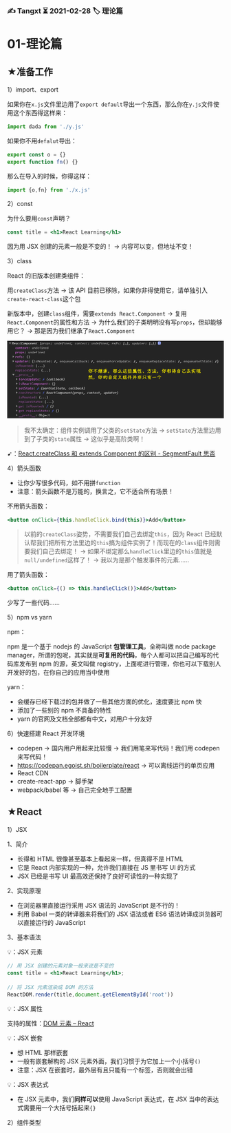 ### ✍️ Tangxt ⏳ 2021-02-28 🏷️ 理论篇

# 01-理论篇

## ★准备工作

1）import、export

如果你在`x.js`文件里边用了`export default`导出一个东西，那么你在`y.js`文件使用这个东西得这样来：

``` js
import dada from './y.js'
```

如果你不用`defalut`导出：

``` js
export const o = {}
export function fn() {}
```

那么在导入的时候，你得这样：

``` js
import {o,fn} from './x.js'
```

2）const

为什么要用`const`声明？

``` jsx
const title = <h1>React Learning</h1>
```

因为用 JSX 创建的元素一般是不变的！ -> 内容可以变，但地址不变！

3）class

React 的旧版本创建类组件：

用`createClass`方法 -> 该 API 目前已移除，如果你非得使用它，请单独引入`create-react-class`这个包

新版本中，创建`class`组件，需要`extends React.Component` -> 复用`React.Component`的属性和方法 -> 为什么我们的子类明明没有写`props`，但却能够用它？ -> 那是因为我们继承了`React.Component`

![React.Component](assets/img/2021-02-28-21-37-49.png)

> 我不太确定：组件实例调用了父类的`setState`方法 -> `setState`方法里边用到了子类的`state`属性 -> 这似乎是高阶类啊！

➹：[React.createClass 和 extends Component 的区别 - SegmentFault 思否](https://segmentfault.com/a/1190000005863630)

4）箭头函数

- 让你少写很多代码，如不用拼`function`
- 注意：箭头函数不是万能的，换言之，它不适合所有场景！

不用箭头函数：

``` jsx
<button onClick={this.handleClick.bind(this)}>Add</button>
```

> 以前的`createClass`姿势，不需要我们自己去绑定`this`，因为 React 已经默认帮我们把所有方法里边的`this`搞为组件实例了！而现在的`class`组件则需要我们自己去绑定！ -> 如果不绑定那么`handleClick`里边的`this`值就是`null/undefined`这样了！ -> 我以为是那个触发事件的元素……

用了箭头函数：

``` jsx
<button onClick={() => this.handleClick()}>Add</button>
```

少写了一些代码……

5）npm vs yarn

npm：

npm 是一个基于 nodejs 的 JavaScript **包管理工具**，全称叫做 node package manager，所谓的包呢，其实就是**可复用的代码**，每个人都可以把自己编写的代码库发布到 npm 的源，英文叫做 registry，上面呢进行管理，你也可以下载别人开发好的包，在你自己的应用当中使用

yarn：

- 会缓存已经下载过的包并做了一些其他方面的优化，速度要比 npm 快
- 添加了一些别的 npm 不具备的特性
- yarn 的官网及文档全部都有中文，对用户十分友好

6）快速搭建 React 开发环境

- codepen -> 国内用户用起来比较慢 -> 我们用笔来写代码！我们用 codepen 来写代码！
- <https://codepan.egoist.sh/boilerplate/react> -> 可以离线运行的单页应用
- React CDN
- create-react-app -> 脚手架
- webpack/babel 等 -> 自己完全地手工配置

## ★React

1）JSX

1、简介

- 长得和 HTML 很像甚至基本上看起来一样，但真得不是 HTML
- 它是 React 内部实现的一种，允许我们直接在 JS 里书写 UI 的方式
- JSX 已经是书写 UI 最高效还保持了良好可读性的一种实现了

2、实现原理

- 在浏览器里直接运行采用 JSX 语法的 JavaScript 是不行的！
- 利用 Babel 一类的转译器来将我们的 JSX 语法或者 ES6 语法转译成浏览器可以直接运行的 JavaScript

3、基本语法

💡：JSX 元素

``` jsx
// 用 JSX 创建的元素对象一般来说是不变的
const title = <h1>React Learning</h1>;

// 将 JSX 元素渲染成 DOM 的方法
ReactDOM.render(title,document.getElementById('root'))
```

💡：JSX 属性

支持的属性：[DOM 元素 – React](https://zh-hans.reactjs.org/docs/dom-elements.html#all-supported-html-attributes)

💡：JSX 嵌套

- 想 HTML 那样嵌套
- 一般有嵌套解构的 JSX 元素外面，我们习惯于为它加上一个小括号`()`
- 注意：JSX 在嵌套时，最外层有且只能有一个标签，否则就会出错

💡：JSX 表达式

- 在 JSX 元素中，我们**同样可以**使用 JavaScript 表达式，在 JSX 当中的表达式需要用一个大括号括起来`{}`

2）组件类型


